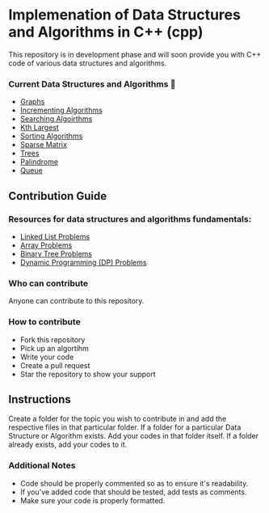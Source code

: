 # Implemenation of Data Structures and Algorithms in C++ (cpp)

This repository is in development phase and will soon provide you with C++ code of various data structures and algorithms. 

### Current Data Structures and Algorithms :robot:
* [Graphs](/Graph) 
* [Incrementing Algorithms](/IncrementingAlgorithm)
* [Searching Algoirthms](/SearchingAlgorithm)
* [Kth Largest](/KthLargest)
* [Sorting Algorithms](/SortingAlgorithms)
* [Sparse Matrix](/SparseMatrix)
* [Trees](/Trees)
* [Palindrome](/Palindrome)
* [Queue](/Queue)


## Contribution Guide

### Resources for data structures and algorithms fundamentals:

* [Linked List Problems](https://iq.opengenus.org/list-of-linked-list-problems/)
* [Array Problems](https://iq.opengenus.org/list-of-array-problems/)
* [Binary Tree Problems](https://iq.opengenus.org/list-of-binary-tree-problems/)
* [Dynamic Programming (DP) Problems](https://iq.opengenus.org/list-of-dynamic-programming-problems/)

### Who can contribute
Anyone can contribute to this repository.

### How to contribute
<ul>
<li>Fork this repository</li>
<li>Pick up an algortihm</li>
<li>Write your code</li>
<li>Create a pull request</li>
<li>Star the repository to show your support</li>
</ul>

## Instructions
Create a folder for the topic you wish to contribute in and add the respective files in that particular folder.
If a folder for a particular Data Structure or Algorithm exists. Add your codes in that folder itself.
If a folder already exists, add your codes to it.


### Additional Notes
* Code should be properly commented so as to ensure it's readability.
* If you've added code that should be tested, add tests as comments. 
* Make sure your code is properly formatted.
